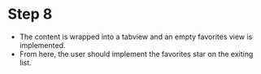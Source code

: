 # Step 8

- The content is wrapped into a tabview and an empty favorites view is implemented.
- From here, the user should implement the favorites star on the exiting list.